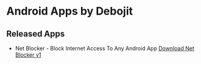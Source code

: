 
# Android Apps by Debojit

## Released Apps

- Net Blocker - Block Internet Access To Any Android App
<a href="https://github.com/d0h-cmd/apps/raw/main/Net_Blocker.1.apk">Download Net Blocker v1</a>

